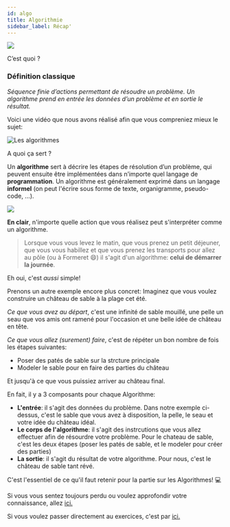 ```yaml
---
id: algo
title: Algorithmie
sidebar_label: Récap'
---
```


![](https://media.giphy.com/media/EGAYMoLOeGMxO/source.gif)

C’est quoi ?

### Définition classique

_Séquence finie d’actions permettant de résoudre un problème. Un algorithme prend en entrée les données d’un problème et en sortie le résultat._

Voici une vidéo que nous avons réalisé afin que vous compreniez mieux le sujet:

![Les algorithmes](lien_video_algo)

A quoi ça sert ?

Un **algorithme** sert à décrire les étapes de résolution d’un problème, qui peuvent ensuite être implémentées dans n’importe quel langage de **programmation**.
Un algorithme est généralement exprimé dans un langage **informel** (on peut l'écrire sous forme de texte, organigramme, pseudo-code, ...).

![](https://media.giphy.com/media/fMvvwdTWamlA4/source.gif)

**En clair**, n'importe quelle action que vous réalisez peut s'interpréter comme un algorithme.

> Lorsque vous vous levez le matin, que vous prenez un petit déjeuner, que vous vous habillez et que vous prenez les transports pour allez au pôle (ou à Formeret 😄) il s'agit d'un algorithme: **celui de démarrer la journée**.

Eh oui, c'est _aussi_ simple!

Prenons un autre exemple encore plus concret:
Imaginez que vous voulez construire un château de sable à la plage cet été.

_Ce que vous avez au départ_, c'est une infinité de sable mouillé, une pelle un seau que vos amis ont ramené pour l'occasion et une belle idée de château en tête.

_Ce que vous allez (surement) faire_, c'est de répéter un bon nombre de fois les étapes suivantes:

- Poser des patés de sable sur la strcture principale
- Modeler le sable pour en faire des parties du château

Et jusqu'à ce que vous puissiez arriver au château final.

En fait, il y a 3 composants pour chaque Algorithme:

- **L'entrée**: il s'agit des données du problème. Dans notre exemple ci-dessus, c'est le sable que vous avez à disposition, la pelle, le seau et votre idée du château idéal.
- **Le corps de l'algorithme**: il s'agit des instrcutions que vous allez effectuer afin de résourdre votre problème. Pour le chateau de sable, c'est les deux étapes (poser les patés de sable, et le modeler pour créer des parties)
- **La sortie**: il s'agit du résultat de votre algorithme. Pour nous, c'est le château de sable tant révé.

C'est l'essentiel de ce qu'il faut retenir pour la partie sur les Algorithmes! 💻

Si vous vous sentez toujours perdu ou voulez approfondir votre connaissance, allez [ici.](./algo_ressources.md)

Si vous voulez passer directement au exercices, c'est par [ici.](./algo_exercices.md)
